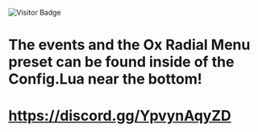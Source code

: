 ![Visitor Badge](https://visitor-badge.glitch.me/badge?page_id=iceyyfog.quick-gps)
# The events and the Ox Radial Menu preset can be found inside of the Config.Lua near the bottom!
# https://discord.gg/YpvynAqyZD
